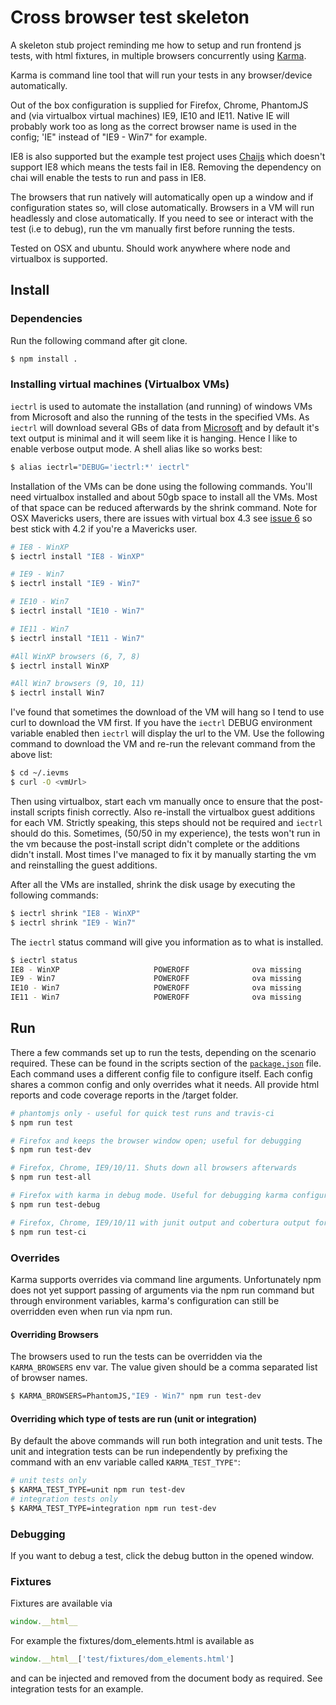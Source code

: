 # Cross browser test skeleton

A skeleton stub project reminding me how to setup and run frontend js tests, with html fixtures, in multiple browsers concurrently using [Karma](http://karma-runner.github.io). 

Karma is command line tool that will run your tests in any browser/device automatically.

Out of the box configuration is supplied for Firefox, Chrome, PhantomJS and (via virtualbox virtual machines) IE9, IE10 and IE11. Native IE will probably work too as long as the correct browser name is used in the config; 'IE" instead of "IE9 - Win7" for example.

IE8 is also supported but the example test project uses [Chaijs](http://chaijs.com/) which doesn't support IE8 which means the tests fail in IE8. Removing the dependency on chai will enable the tests to run and pass in IE8.

The browsers that run natively will automatically open up a window and if configuration states so, will close automatically. Browsers in a VM will run headlessly and close automatically. If you need to see or interact with the test (i.e to debug), run the vm manually first before running the tests.

Tested on OSX and ubuntu. Should work anywhere where node and virtualbox is supported. 



## Install

### Dependencies

Run the following command after git clone.

``` bash
$ npm install .
```

### Installing virtual machines (Virtualbox VMs)

<code>iectrl</code> is used to automate the installation (and running) of windows VMs from Microsoft and also the running of the tests in the specified VMs.
As <code>iectrl</code> will download several GBs of data from [Microsoft](http://www.modern.ie/en-us/virtualization-tools) and by default it's text output is minimal and it will seem like it is hanging. Hence I like to enable verbose output mode. A shell alias like so works best:


``` bash
$ alias iectrl="DEBUG='iectrl:*' iectrl"
```

Installation of the VMs can be done using the following commands. You'll need virtualbox installed and about 50gb space to install all the VMs. Most of that space can be reduced afterwards by the shrink command.
Note for OSX Mavericks users, there are issues with virtual box 4.3 see [issue 6](https://github.com/xdissent/iectrl/issues/6) so best stick with 4.2 if you're a Mavericks user.

``` bash
# IE8 - WinXP
$ iectrl install "IE8 - WinXP"

# IE9 - Win7
$ iectrl install "IE9 - Win7"

# IE10 - Win7
$ iectrl install "IE10 - Win7"

# IE11 - Win7
$ iectrl install "IE11 - Win7"

#All WinXP browsers (6, 7, 8)
$ iectrl install WinXP

#All Win7 browsers (9, 10, 11)
$ iectrl install Win7

```

I've found that sometimes the download of the VM will hang so I tend to use curl to download the VM first. If you have the <code>iectrl</code> DEBUG environment variable enabled then <code>iectrl</code> will display the url to the VM. Use the following command to download the VM and re-run the relevant command from the above list:

``` bash
$ cd ~/.ievms
$ curl -O <vmUrl>
```

Then using virtualbox, start each vm manually once to ensure that the post-install scripts finish correctly. Also re-install the virtualbox guest additions for each VM. Strictly speaking, this steps should not be required and <code>iectrl</code> should do this. Sometimes, (50/50 in my experience), the tests won't run in the vm because the post-install script didn't complete or the additions didn't install. Most times I've managed to fix it by manually starting the vm and reinstalling the guest additions.

After all the VMs are installed, shrink the disk usage by executing the following commands:

``` bash
$ iectrl shrink "IE8 - WinXP"
$ iectrl shrink "IE9 - Win7"
```

The <code>iectrl</code> status command will give you information as to what is installed.

``` bash
$ iectrl status
IE8 - WinXP                     POWEROFF              ova missing           archive present       expires in a month    0 rearms left
IE9 - Win7                      POWEROFF              ova missing           archive present       expires in 3 months   5 rearms left
IE10 - Win7                     POWEROFF              ova missing           archive present       expires in 3 months   5 rearms left
IE11 - Win7                     POWEROFF              ova missing           archive present       expires in 3 months   5 rearms left

```

## Run

There a few commands set up to run the tests, depending on the scenario required. These can be found in the scripts section of the <code>[package.json](https://github.com/lawrencec/karma-test-skeleton/blob/master/package.json)</code> file. Each command uses a different config file to configure itself. Each config shares a common config and only overrides what it needs. All provide html reports and code coverage reports in the /target folder. 

``` bash
# phantomjs only - useful for quick test runs and travis-ci
$ npm run test

# Firefox and keeps the browser window open; useful for debugging
$ npm run test-dev 

# Firefox, Chrome, IE9/10/11. Shuts down all browsers afterwards
$ npm run test-all 

# Firefox with karma in debug mode. Useful for debugging karma configuration
$ npm run test-debug 

# Firefox, Chrome, IE9/10/11 with junit output and cobertura output for code coverage. Useful for Jenkins-CI
$ npm run test-ci
```

### Overrides

Karma supports overrides via command line arguments. Unfortunately npm does not yet support passing of arguments via the npm run command but through environment variables, karma's configuration can still be overridden even when run via npm run.

#### Overriding Browsers

The browsers used to run the tests can be overridden via the <code>KARMA_BROWSERS</code> env var. The value given should be a comma separated list of browser names.

``` bash
$ KARMA_BROWSERS=PhantomJS,"IE9 - Win7" npm run test-dev
```

#### Overriding which type of tests are run (unit or integration)

By default the above commands will run both integration and unit tests. The unit and integration tests can be run independently by prefixing the command with an env variable called <code>KARMA\_TEST\_TYPE"</code>:

``` bash
# unit tests only
$ KARMA_TEST_TYPE=unit npm run test-dev
# integration tests only
$ KARMA_TEST_TYPE=integration npm run test-dev
```

### Debugging

If you want to debug a test, click the debug button in the opened window.

### Fixtures

Fixtures are available via

``` js
window.__html__
```

For example the fixtures/dom_elements.html is available as

``` js
window.__html__['test/fixtures/dom_elements.html']
```

and can be injected and removed from the document body as required. See integration tests for an example.



